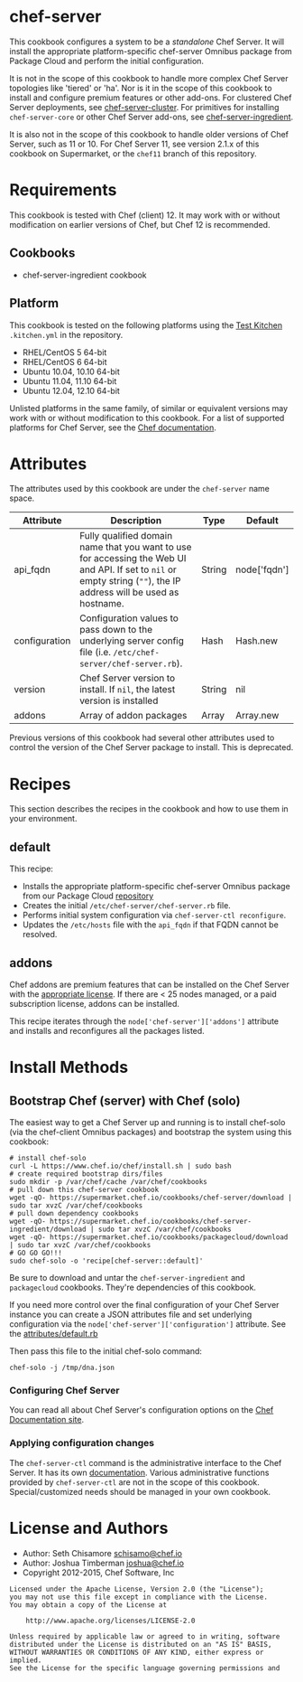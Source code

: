 # chef-server

This cookbook configures a system to be a *standalone* Chef Server. It will install the appropriate platform-specific chef-server Omnibus package from Package Cloud and perform the initial configuration.

It is not in the scope of this cookbook to handle more complex Chef Server topologies like 'tiered' or 'ha'. Nor is it in the scope of this cookbook to install and configure premium features or other add-ons. For clustered Chef Server deployments, see [chef-server-cluster](https://github.com/opscode-cookbooks/chef-server-cluster). For primitives for installing `chef-server-core` or other Chef Server add-ons, see [chef-server-ingredient](https://supermarket.chef.io/cookbooks/chef-server-ingredient).

It is also not in the scope of this cookbook to handle older versions of Chef Server, such as 11 or 10. For Chef Server 11, see version 2.1.x of this cookbook on Supermarket, or the `chef11` branch of this repository.

# Requirements

This cookbook is tested with  Chef (client) 12. It may work with or without modification on earlier versions of Chef, but Chef 12 is recommended.

## Cookbooks

* chef-server-ingredient cookbook

## Platform

This cookbook is tested on the following platforms using the [Test Kitchen](http://kitchen.ci) `.kitchen.yml` in the repository.

* RHEL/CentOS 5 64-bit
* RHEL/CentOS 6 64-bit
* Ubuntu 10.04, 10.10 64-bit
* Ubuntu 11.04, 11.10 64-bit
* Ubuntu 12.04, 12.10 64-bit

Unlisted platforms in the same family, of similar or equivalent versions may work with or without modification to this cookbook. For a list of supported platforms for Chef Server, see the [Chef documentation](https://docs.chef.io/supported_platforms.html#chef-server-title).

# Attributes

The attributes used by this cookbook are under the `chef-server` name space.

Attribute        | Description |Type | Default
-----------------|-------------|-----|--------
api_fqdn         | Fully qualified domain name that you want to use for accessing the Web UI and API. If set to `nil` or empty string (`""`), the IP address will be used as hostname. | String | node['fqdn']
configuration    | Configuration values to pass down to the underlying server config file (i.e. `/etc/chef-server/chef-server.rb`). | Hash | Hash.new
version          | Chef Server version to install. If `nil`, the latest version is installed | String | nil
addons           | Array of addon packages | Array | Array.new

Previous versions of this cookbook had several other attributes used to control the version of the Chef Server package to install. This is deprecated.

# Recipes

This section describes the recipes in the cookbook and how to use them in your environment.

## default

This recipe:

* Installs the appropriate platform-specific chef-server Omnibus package from our Package Cloud [repository](https://packagecloud.io/chef/stable)
* Creates the initial `/etc/chef-server/chef-server.rb` file.
* Performs initial system configuration via `chef-server-ctl reconfigure`.
* Updates the `/etc/hosts` file with the `api_fqdn` if that FQDN cannot be resolved.

## addons

Chef addons are premium features that can be installed on the Chef Server with the [appropriate license](https://www.chef.io/chef/#plans-and-pricing). If there are < 25 nodes managed, or a paid subscription license, addons can be installed.

This recipe iterates through the `node['chef-server']['addons']` attribute and installs and reconfigures all the packages listed.

# Install Methods

## Bootstrap Chef (server) with Chef (solo)

The easiest way to get a Chef Server up and running is to install chef-solo (via the chef-client Omnibus packages) and bootstrap the system using this cookbook:

    # install chef-solo
    curl -L https://www.chef.io/chef/install.sh | sudo bash
    # create required bootstrap dirs/files
    sudo mkdir -p /var/chef/cache /var/chef/cookbooks
    # pull down this chef-server cookbook
    wget -qO- https://supermarket.chef.io/cookbooks/chef-server/download | sudo tar xvzC /var/chef/cookbooks
    # pull down dependency cookbooks
    wget -qO- https://supermarket.chef.io/cookbooks/chef-server-ingredient/download | sudo tar xvzC /var/chef/cookbooks
    wget -qO- https://supermarket.chef.io/cookbooks/packagecloud/download | sudo tar xvzC /var/chef/cookbooks
    # GO GO GO!!!
    sudo chef-solo -o 'recipe[chef-server::default]'

Be sure to download and untar the `chef-server-ingredient` and `packagecloud` cookbooks. They're dependencies of this cookbook.

If you need more control over the final configuration of your Chef Server instance you can create a JSON attributes file and set underlying configuration via the `node['chef-server']['configuration']` attribute. See the [attributes/default.rb](attributes/default.rb)

Then pass this file to the initial chef-solo command:

    chef-solo -j /tmp/dna.json

### Configuring Chef Server

You can read all about Chef Server's configuration options on the [Chef Documentation site](http://docs.chef.io/server/config_rb_server.html).

### Applying configuration changes

The `chef-server-ctl` command is the administrative interface to the Chef Server. It has its own [documentation](https://docs.chef.io/ctl_chef_server.html). Various administrative functions provided by `chef-server-ctl` are not in the scope of this cookbook. Special/customized needs should be managed in your own cookbook.

# License and Authors

* Author: Seth Chisamore <schisamo@chef.io>
* Author: Joshua Timberman <joshua@chef.io>
* Copyright 2012-2015, Chef Software, Inc

```text
Licensed under the Apache License, Version 2.0 (the "License");
you may not use this file except in compliance with the License.
You may obtain a copy of the License at

    http://www.apache.org/licenses/LICENSE-2.0

Unless required by applicable law or agreed to in writing, software
distributed under the License is distributed on an "AS IS" BASIS,
WITHOUT WARRANTIES OR CONDITIONS OF ANY KIND, either express or implied.
See the License for the specific language governing permissions and
```
